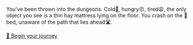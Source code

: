 You've been thrown into the dungeons. Cold🥶, hungry😣, tired😩, the only object you see is a thin hay mattress lying on the floor. You crash on the 🛌bed, unaware of the path that lies ahead🛣.

[🤠 Begin your journey](0/0.md)
